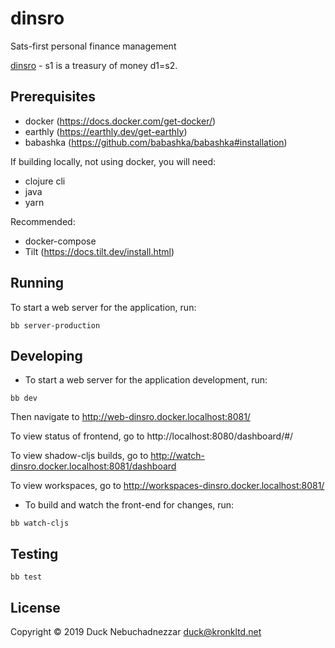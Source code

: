 # dinsro

Sats-first personal finance management

[dinsro][1] - s1 is a treasury of money d1=s2.

[1]: http://jbovlaste.lojban.org/dict/dinsro

## Prerequisites

* docker (https://docs.docker.com/get-docker/)
* earthly (https://earthly.dev/get-earthly)
* babashka (https://github.com/babashka/babashka#installation)

If building locally, not using docker, you will need:

* clojure cli
* java
* yarn

Recommended:

* docker-compose
* Tilt (https://docs.tilt.dev/install.html)

## Running

To start a web server for the application, run:

``` shell
bb server-production
```

## Developing

* To start a web server for the application development, run:

``` shell
bb dev
```

  Then navigate to http://web-dinsro.docker.localhost:8081/

  To view status of frontend, go to http://localhost:8080/dashboard/#/

  To view shadow-cljs builds, go to http://watch-dinsro.docker.localhost:8081/dashboard

  To view workspaces, go to http://workspaces-dinsro.docker.localhost:8081/

* To build and watch the front-end for changes, run:

``` shell
bb watch-cljs

```

## Testing

``` shell
bb test
```


## License

Copyright © 2019 Duck Nebuchadnezzar <duck@kronkltd.net>
